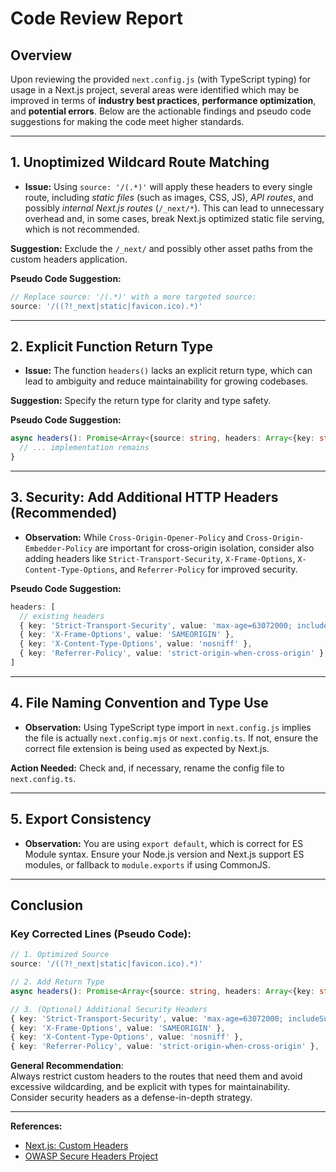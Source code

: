 # Code Review Report

## Overview

Upon reviewing the provided `next.config.js` (with TypeScript typing) for usage in a Next.js project, several areas were identified which may be improved in terms of **industry best practices**, **performance optimization**, and **potential errors**. Below are the actionable findings and pseudo code suggestions for making the code meet higher standards.

---

## 1. **Unoptimized Wildcard Route Matching**

- **Issue:** Using `source: '/(.*)'` will apply these headers to every single route, including _static files_ (such as images, CSS, JS), _API routes_, and possibly _internal Next.js routes_ (`/_next/*`). This can lead to unnecessary overhead and, in some cases, break Next.js optimized static file serving, which is not recommended.

**Suggestion:** Exclude the `/_next/` and possibly other asset paths from the custom headers application.

**Pseudo Code Suggestion:**
```typescript
// Replace source: '/(.*)' with a more targeted source:
source: '/((?!_next|static|favicon.ico).*)'
```
---

## 2. **Explicit Function Return Type**

- **Issue:** The function `headers()` lacks an explicit return type, which can lead to ambiguity and reduce maintainability for growing codebases.

**Suggestion:** Specify the return type for clarity and type safety.

**Pseudo Code Suggestion:**
```typescript
async headers(): Promise<Array<{source: string, headers: Array<{key: string, value: string}>}>> {
  // ... implementation remains
}
```
---

## 3. **Security: Add Additional HTTP Headers (Recommended)**

- **Observation:** While `Cross-Origin-Opener-Policy` and `Cross-Origin-Embedder-Policy` are important for cross-origin isolation, consider also adding headers like `Strict-Transport-Security`, `X-Frame-Options`, `X-Content-Type-Options`, and `Referrer-Policy` for improved security.

**Pseudo Code Suggestion:**
```typescript
headers: [
  // existing headers
  { key: 'Strict-Transport-Security', value: 'max-age=63072000; includeSubDomains; preload' },
  { key: 'X-Frame-Options', value: 'SAMEORIGIN' },
  { key: 'X-Content-Type-Options', value: 'nosniff' },
  { key: 'Referrer-Policy', value: 'strict-origin-when-cross-origin' },
]
```

---

## 4. **File Naming Convention and Type Use**

- **Observation:** Using TypeScript type import in `next.config.js` implies the file is actually `next.config.mjs` or `next.config.ts`. If not, ensure the correct file extension is being used as expected by Next.js.

**Action Needed:** Check and, if necessary, rename the config file to `next.config.ts`.

---

## 5. **Export Consistency**

- **Observation:** You are using `export default`, which is correct for ES Module syntax. Ensure your Node.js version and Next.js support ES modules, or fallback to `module.exports` if using CommonJS.

---

## Conclusion

### Key Corrected Lines (Pseudo Code):

```typescript
// 1. Optimized Source
source: '/((?!_next|static|favicon.ico).*)'

// 2. Add Return Type
async headers(): Promise<Array<{source: string, headers: Array<{key: string, value: string}>}>>

// 3. (Optional) Additional Security Headers
{ key: 'Strict-Transport-Security', value: 'max-age=63072000; includeSubDomains; preload' },
{ key: 'X-Frame-Options', value: 'SAMEORIGIN' },
{ key: 'X-Content-Type-Options', value: 'nosniff' },
{ key: 'Referrer-Policy', value: 'strict-origin-when-cross-origin' },
```

**General Recommendation**:  
Always restrict custom headers to the routes that need them and avoid excessive wildcarding, and be explicit with types for maintainability. Consider security headers as a defense-in-depth strategy.

---

**References:**  
- [Next.js: Custom Headers](https://nextjs.org/docs/app/api-reference/next-config-js/headers)
- [OWASP Secure Headers Project](https://owasp.org/www-project-secure-headers/)